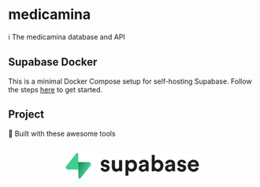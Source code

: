 # medicamina

ℹ️ The medicamina database and API

##  Supabase Docker

This is a minimal Docker Compose setup for self-hosting Supabase. Follow the steps [here](https://supabase.com/docs/guides/hosting/docker) to get started.

## Project 

🔨 Built with these awesome tools

<br />

<div align="center">
  <a href="https://supabase.com"><img src="https://raw.githubusercontent.com/medicamina/.github/main/assets/supabase.png" width="270" /></a>
</div>
